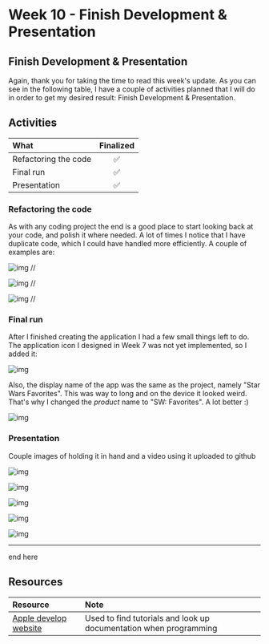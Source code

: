 # Week 10 - Finish Development & Presentation

## Finish Development & Presentation

Again, thank you for taking the time to read this week's update. As you can see in the following table, I have a couple of activities planned that I will do in order to get my desired result: Finish Development & Presentation.

## Activities

| What | Finalized |
| :--- | :---: |
| Refactoring the code |✅|
| Final run |✅|
| Presentation |✅|

### Refactoring the code

As with any coding project the end is a good place to start looking back at your code, and polish it where needed. A lot of times I notice that I have duplicate code, which I could have handled more efficiently. A couple of examples are:

![img](https://raw.githubusercontent.com/mwdossantos/kb-86/master/docs/images/refactor1.png)
//

![img](https://raw.githubusercontent.com/mwdossantos/kb-86/master/docs/images/refactor2.png)
//

![img](https://raw.githubusercontent.com/mwdossantos/kb-86/master/docs/images/refactor3.png)
//

### Final run

After I finished creating the application I had a few small things left to do. The application icon I designed in Week 7 was not yet implemented, so I added it:

![img](https://raw.githubusercontent.com/mwdossantos/kb-86/master/docs/images/appicon.png)

Also, the display name of the app was the same as the project, namely "Star Wars Favorites". This was way to long and on the device it looked weird. That's why I changed the *product* name to "SW: Favorites". A lot better :)

![img](https://raw.githubusercontent.com/mwdossantos/kb-86/master/docs/images/appname.png)

### Presentation

Couple images of holding it in hand and a video using it uploaded to github

![img](https://raw.githubusercontent.com/mwdossantos/kb-86/master/docs/images/swpromo1.jpeg)

![img](https://raw.githubusercontent.com/mwdossantos/kb-86/master/docs/images/swpromo2.jpeg)

![img](https://raw.githubusercontent.com/mwdossantos/kb-86/master/docs/images/swpromo3.jpeg)

![img](https://raw.githubusercontent.com/mwdossantos/kb-86/master/docs/images/swpromo4.jpeg)

![img](https://raw.githubusercontent.com/mwdossantos/kb-86/master/docs/images/swpromo5.jpeg)

---
end here

## Resources

| Resource | Note |
| :--- | :--- |
| [Apple develop website](https://developer.apple.com/develop/) | Used to find tutorials and look up documentation when programming |

